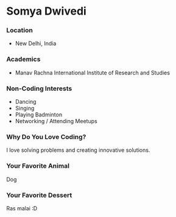 # Somya Dwivedi

### Location
- New Delhi, India

### Academics
- Manav Rachna International Institute of Research and Studies

### Non-Coding Interests
- Dancing
- Singing
- Playing Badminton
- Networking / Attending Meetups

### Why Do You Love Coding?
I love solving problems and creating innovative solutions.

### Your Favorite Animal
Dog

### Your Favorite Dessert
Ras malai :D
